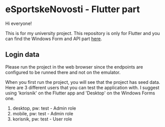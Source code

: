 # eSportskeNovosti - Flutter part

Hi everyone!

This is for my university project. This repository is only for Flutter and you can find the Windows Form and API part [here](https://github.com/Comlaa/eSportskeNovosti).

## Login data
Please run the project in the web browser since the endpoints are configured to be runned there and not on the emulator.

When you first run the project, you will see that the project has seed data. Here are 3 different users that you can test the application with. I suggest using 'korisnik' on the Flutter app and 'Desktop' on the Windows Forms one.

1. desktop, pw: test - Admin role
2. mobile, pw: test - Admin role
3. korisnik, pw: test - User role
